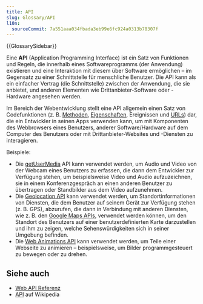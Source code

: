 ```yaml
---
title: API
slug: Glossary/API
l10n:
  sourceCommit: 7a551aaa034fbada3eb99e6fc924a0313b78307f
---
```


{{GlossarySidebar}}

Eine **API** (Application Programming Interface) ist ein Satz von Funktionen und Regeln, die innerhalb eines Softwareprogramms (der Anwendung) existieren und eine Interaktion mit diesem über Software ermöglichen – im Gegensatz zu einer Schnittstelle für menschliche Benutzer. Die API kann als ein einfacher Vertrag (die Schnittstelle) zwischen der Anwendung, die sie anbietet, und anderen Elementen wie Drittanbieter-Software oder -Hardware angesehen werden.

Im Bereich der Webentwicklung stellt eine API allgemein einen Satz von Codefunktionen (z. B. [Methoden](/de/docs/Glossary/method), [Eigenschaften](/de/docs/Glossary/property), Ereignissen und [URLs](/de/docs/Glossary/URL)) dar, die ein Entwickler in seinen Apps verwenden kann, um mit Komponenten des Webbrowsers eines Benutzers, anderer Software/Hardware auf dem Computer des Benutzers oder mit Drittanbieter-Websites und -Diensten zu interagieren.

Beispiele:

- Die [getUserMedia](/de/docs/Web/API/MediaDevices/getUserMedia) API kann verwendet werden, um Audio und Video von der Webcam eines Benutzers zu erfassen, die dann dem Entwickler zur Verfügung stehen, um beispielsweise Video und Audio aufzuzeichnen, sie in einem Konferenzgespräch an einen anderen Benutzer zu übertragen oder Standbilder aus dem Video aufzunehmen.
- Die [Geolocation API](/de/docs/Web/API/Geolocation) kann verwendet werden, um Standortinformationen von Diensten, die dem Benutzer auf seinem Gerät zur Verfügung stehen (z. B. GPS), abzurufen, die dann in Verbindung mit anderen Diensten, wie z. B. den [Google Maps APIs](https://developers.google.com/maps/), verwendet werden können, um den Standort des Benutzers auf einer benutzerdefinierten Karte darzustellen und ihm zu zeigen, welche Sehenswürdigkeiten sich in seiner Umgebung befinden.
- Die [Web Animations API](/de/docs/Web/API/Web_Animations_API) kann verwendet werden, um Teile einer Webseite zu animieren – beispielsweise, um Bilder programmgesteuert zu bewegen oder zu drehen.

## Siehe auch

- [Web API Referenz](/de/docs/Web/API)
- [API](https://en.wikipedia.org/wiki/API) auf Wikipedia
